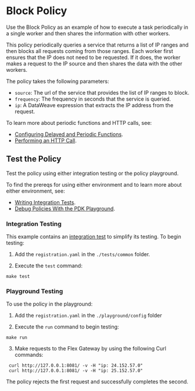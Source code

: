 # Block Policy

Use the Block Policy as an example of how to execute a task periodically in a single worker and then shares the information with other workers.

This policy periodically queries a service that returns a list of IP ranges and then blocks all requests coming from those ranges. Each worker first ensures that the IP does not need to be requested. If it does, the worker makes a request to the IP source and then shares the data with the other workers.

The policy takes the following parameters:
* `source`: The url of the service that provides the list of IP ranges to block.
* `frequency`: The frequency in seconds that the service is queried.
* `ip`: A DataWeave expression that extracts the IP address from the request.

To learn more about periodic functions and HTTP calls, see:
* [Configuring Delayed and Periodic Functions](https://docs.mulesoft.com/pdk/latest/policies-pdk-configure-timer).
* [Performing an HTTP Call](https://docs.mulesoft.com/pdk/latest/policies-pdk-configure-features-http-request).

## Test the Policy

Test the policy using either integration testing or the policy playground.

To find the prereqs for using either environment and to learn more about either environment, see:

* [Writing Integration Tests](https://docs.mulesoft.com/pdk/latest/policies-pdk-integration-tests).
* [Debug Policies With the PDK Playground](https://docs.mulesoft.com/pdk/latest/policies-pdk-debug-local).

### Integration Testing

This example contains an [integration test](./tests/requests.rs) to simplify its testing. To begin testing:

1. Add the `registration.yaml` in the `./tests/common` folder.

2. Execute the `test` command:

``` shell
make test
```

### Playground Testing

To use the policy in the playground:

1. Add the `registration.yaml` in the `./playground/config` folder

2. Execute the `run` command to begin testing:

``` shell
make run
```

3. Make requests to the Flex Gateway by using the following Curl commands:

```shell
 curl http://127.0.0.1:8081/ -v -H "ip: 24.152.57.0"
 curl http://127.0.0.1:8081/ -v -H "ip: 25.152.57.0"
```

The policy rejects the first request and successfully completes the second.
